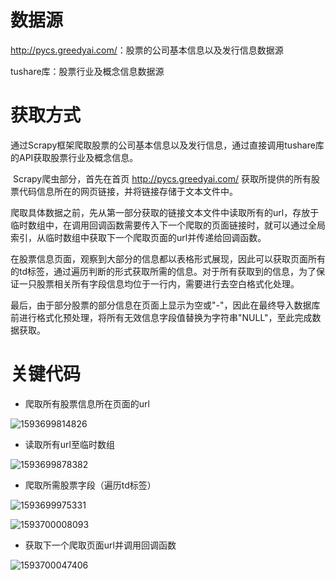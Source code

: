 # 数据源

<http://pycs.greedyai.com/>：股票的公司基本信息以及发行信息数据源

tushare库：股票行业及概念信息数据源

# 获取方式

​      通过Scrapy框架爬取股票的公司基本信息以及发行信息，通过直接调用tushare库的API获取股票行业及概念信息。

​     Scrapy爬虫部分，首先在首页 http://pycs.greedyai.com/ 获取所提供的所有股票代码信息所在的网页链接，并将链接存储于文本文件中。

​      爬取具体数据之前，先从第一部分获取的链接文本文件中读取所有的url，存放于临时数组中，在调用回调函数需要传入下一个爬取的页面链接时，就可以通过全局索引，从临时数组中获取下一个爬取页面的url并传递给回调函数。

​      在股票信息页面，观察到大部分的信息都以表格形式展现，因此可以获取页面所有的td标签，通过遍历判断的形式获取所需的信息。对于所有获取到的信息，为了保证一只股票相关所有字段信息均位于一行内，需要进行去空白格式化处理。

​      最后，由于部分股票的部分信息在页面上显示为空或"-"，因此在最终导入数据库前进行格式化预处理，将所有无效信息字段值替换为字符串"NULL"，至此完成数据获取。

# 关键代码

- 爬取所有股票信息所在页面的url

![1593699814826](.\%5Ctypora-img%5C1593699814826.png)

- 读取所有url至临时数组

![1593699878382](.\%5Ctypora-img%5C1593699878382.png)

- 爬取所需股票字段（遍历td标签）

![1593699975331](.\%5Ctypora-img%5C1593699975331.png)

![1593700008093](.\%5Ctypora-img%5C1593700008093.png)

- 获取下一个爬取页面url并调用回调函数

![1593700047406](.\%5Ctypora-img%5C1593700047406.png)